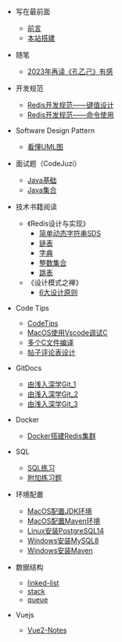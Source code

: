<!-- _sidebar.md -->
* 写在最前面
  * [前言](README.md)
  * [本站搭建](/create_doc/doc.md)

* 随笔
  * [2023年再读《孔乙己》有感](/docs/eassys/Feelings_from_reading_KongYiji.md)

* 开发规范
  * [Redis开发规范——键值设计](/docs/codeguides/redis_guides/key-value_design.md)
  * [Redis开发规范——命令使用](/docs/codeguides/redis_guides/common_use.md)

* Software Design Pattern
  * [看懂UML图](/docs/design_pattern/understand_UML_diagrams.md)

* 面试题（CodeJuzi）
  * [Java基础](/jobhunter/java-base.md)
  * [Java集合](/jobhunter/java-collection.md)

* 技术书籍阅读
  * 《Redis设计与实现》
    * [简单动态字符串SDS](/books/Redis_Design_Impl/SDS.md)
    * [链表](/books/Redis_Design_Impl/LinkedListt.md)
    * [字典](/books/Redis_Design_Impl/Dict.md)
    * [整数集合](/books/Redis_Design_Impl/IntSet.md)
    * [跳表](/books/Redis_Design_Impl/SkipList.md)
  * 《设计模式之禅》
    * [6大设计原则](/books/Zen_of_Design_Patterns/design_principles.md)

* Code Tips
  * [CodeTips](/docs/codetips/CodeTips.md)
  * [MacOS使用Vscode调试C](/docs/codetips/MacOS_Vscode_Debugger_C.md)
  * [多个C文件编译](/docs/codetips/C_Compile_Mul_Files.md)
  * [帖子评论表设计](/docs/codetips/Comment_Post_Table_Design.md)

* GitDocs
  * [由浅入深学Git_1](/docs/gitdocs/learn_git_1.md)
  * [由浅入深学Git_2](/docs/gitdocs/learn_git_2.md)
  * [由浅入深学Git_3](/docs/gitdocs/learn_git_3.md)

* Docker
  * [Docker搭建Redis集群](/docs/docker/Docker_Redis_Cluster.md)

* SQL
    * [SQL练习](/codes/sql/exercise/sql_exercise.md)
    * [附加练习题](/codes/sql/exercise/sql_extra_exer.md)

* 环境配置
  * [MacOS配置JDK环境](/docs/envconfig/MacOS_Install_JDK.md)
  * [MacOS配置Maven环境](/docs/envconfig/MacOS_Install_Maven.md)
  * [Linux安装PostgreSQL14](/docs/envconfig/Linux_Install_PostgreSQL14.md)
  * [Windows安装MySQL8](/docs/envconfig/Windows_Install_MySQL8.md)
  * [Windows安装Maven](/docs/envconfig/Windows_Install_Maven.md)

* 数据结构
  * [linked-list](/codes/datastructure/linked_list.md)
  * [stack](/codes/datastructure/stack.md)
  * [queue](/codes/datastructure/queue.md)

* Vuejs
  * [Vue2-Notes](/docs/frontend/vue/Vue2_Notes.md)
